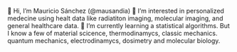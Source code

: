 👋 Hi, I’m Mauricio Sánchez (@mausandia)
👀 I’m interested in personalized medecine using healt data like radiatiton imaging, molecular imaging, and general healthcare data. 
🌱 I’m currently learning a statistical algorithms. But I know a few of material scicence, thermodinamycs, classic mechanics. quantum mechanics, electrodinamycs, dosimetry and molecular biology. 

<!---
Here!, you can find some scrips about the previous topics 
--->

